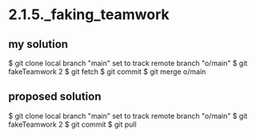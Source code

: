 # 2.1.5._faking_teamwork

## my solution

$ git clone
    local branch "main" set to track remote branch "o/main"
$ git fakeTeamwork 2
$ git fetch
$ git commit
$ git merge o/main

## proposed solution

$ git clone
    local branch "main" set to track remote branch "o/main"
$ git fakeTeamwork 2
$ git commit
$ git pull
